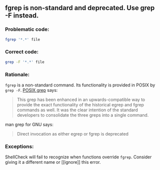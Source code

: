 ##  fgrep is non-standard and deprecated. Use grep -F instead.

### Problematic code:

```sh
fgrep '*.*' file
```

### Correct code:

```sh
grep -F '*.*' file
```
### Rationale:

`fgrep` is a non-standard command. Its functionality is provided in POSIX by `grep -F`. [POSIX grep](http://pubs.opengroup.org/onlinepubs/9699919799/utilities/grep.html) says:

>This grep has been enhanced in an upwards-compatible way to provide the exact functionality of the historical egrep and fgrep commands as well. It was the clear intention of the standard developers to consolidate the three greps into a single command.

man grep for GNU says:

>Direct invocation as either egrep or fgrep is deprecated

### Exceptions:

ShellCheck will fail to recognize when functions override `fgrep`. Consider giving it a different name or [[ignore]] this error. 